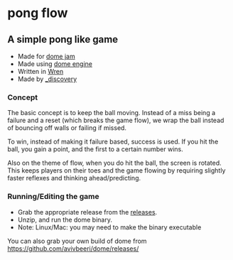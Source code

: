 # pong flow

## A simple pong like game

- Made for [dome jam](https://itch.io/jam/domejam) 
- Made using [dome engine](https://domeengine.com)
- Written in [Wren](http://wren.io)
- Made by [_discovery](https://twitter.com/___discovery/)

### Concept

The basic concept is to keep the ball moving. Instead of a miss being 
a failure and a reset (which breaks the game flow), we wrap the ball 
instead of bouncing off walls or failing if missed.

To win, instead of making it failure based, success is used. 
If you hit the ball, you gain a point, and the first to a certain number wins.

Also on the theme of flow, when you do hit the ball, the screen is rotated.
This keeps players on their toes and the game flowing by requiring slightly
faster reflexes and thinking ahead/predicting.

### Running/Editing the game

- Grab the appropriate release from the [releases](https://github.com/underscorediscovery/dome-pong-flow/releases).
- Unzip, and run the dome binary. 
- Note: Linux/Mac: you may need to make the binary executable 

You can also grab your own build of dome from https://github.com/avivbeeri/dome/releases/

